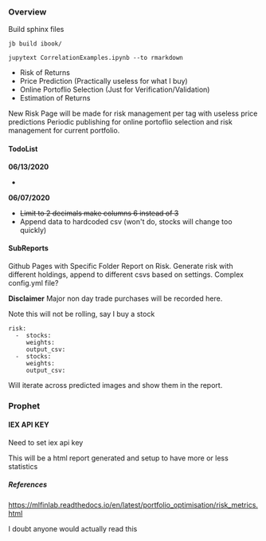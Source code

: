 ### Overview

Build sphinx files

```
jb build ibook/
```

```
jupytext CorrelationExamples.ipynb --to rmarkdown
```

* Risk of Returns
* Price Prediction (Practically useless for what I buy)
* Online Portoflio Selection (Just for Verification/Validation)
* Estimation of Returns

New Risk Page will be made for risk management per tag with useless price predictions
Periodic publishing for online portoflio selection and risk management for current portfolio.


#### TodoList

**06/13/2020**

* 

**06/07/2020**
* ~~Limit to 2 decimals make columns 6 instead of 3~~
* Append data to hardcoded csv (won't do, stocks will change too quickly)

#### SubReports

Github Pages with Specific Folder Report on Risk.
Generate risk with different holdings, append to different csvs based on settings.
Complex config.yml file?


**Disclaimer** Major non day trade purchases will be recorded here.

Note this will not be rolling, say I buy a stock
```
risk:
  -  stocks:
     weights:
     output_csv:
  -  stocks:
     weights:
     output_csv:
```

Will iterate across predicted images and show them in the report.

### Prophet
#### IEX API KEY

Need to set iex api key

This will be a html report generated and setup to have more or less statistics

##### References


https://mlfinlab.readthedocs.io/en/latest/portfolio_optimisation/risk_metrics.html

I doubt anyone would actually read this